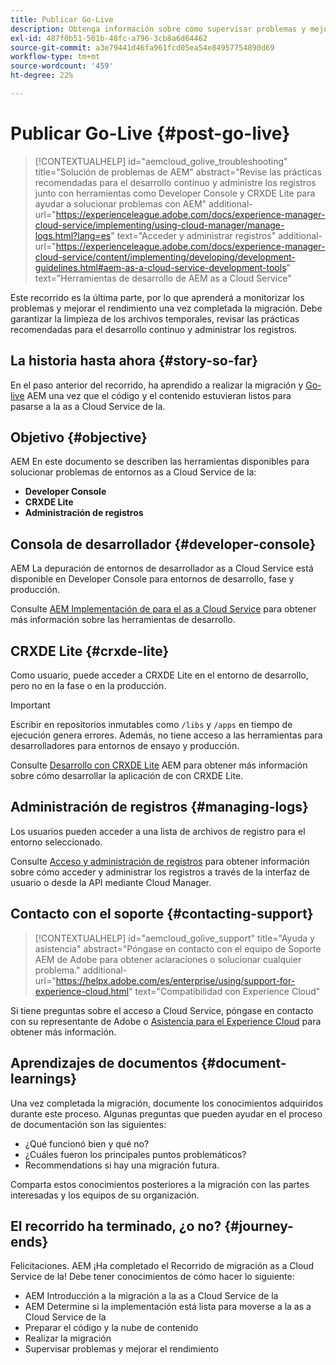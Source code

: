 ```yaml
---
title: Publicar Go-Live
description: Obtenga información sobre cómo supervisar problemas y mejorar el rendimiento
exl-id: 487f0b51-501b-48fc-a796-3cb8a6d64462
source-git-commit: a3e79441d46fa961fcd05ea54e84957754890d69
workflow-type: tm+mt
source-wordcount: '459'
ht-degree: 22%

---
```


# Publicar Go-Live {#post-go-live}

>[!CONTEXTUALHELP]
>id="aemcloud_golive_troubleshooting"
>title="Solución de problemas de AEM"
>abstract="Revise las prácticas recomendadas para el desarrollo continuo y administre los registros junto con herramientas como Developer Console y CRXDE Lite para ayudar a solucionar problemas con AEM"
>additional-url="https://experienceleague.adobe.com/docs/experience-manager-cloud-service/implementing/using-cloud-manager/manage-logs.html?lang=es" text="Acceder y administrar registros"
>additional-url="https://experienceleague.adobe.com/docs/experience-manager-cloud-service/content/implementing/developing/development-guidelines.html#aem-as-a-cloud-service-development-tools" text="Herramientas de desarrollo de AEM as a Cloud Service"

Este recorrido es la última parte, por lo que aprenderá a monitorizar los problemas y mejorar el rendimiento una vez completada la migración. Debe garantizar la limpieza de los archivos temporales, revisar las prácticas recomendadas para el desarrollo continuo y administrar los registros.

## La historia hasta ahora {#story-so-far}

En el paso anterior del recorrido, ha aprendido a realizar la migración y [Go-live](/help/journey-migration/go-live.md) AEM una vez que el código y el contenido estuvieran listos para pasarse a la as a Cloud Service de la.

## Objetivo {#objective}

AEM En este documento se describen las herramientas disponibles para solucionar problemas de entornos as a Cloud Service de la:

* **Developer Console**
* **CRXDE Lite**
* **Administración de registros**

## Consola de desarrollador {#developer-console}

AEM La depuración de entornos de desarrollador as a Cloud Service está disponible en Developer Console para entornos de desarrollo, fase y producción.

Consulte [AEM Implementación de para el as a Cloud Service](/help/implementing/developing/introduction/development-guidelines.md#aem-as-a-cloud-service-development-tools) para obtener más información sobre las herramientas de desarrollo.

## CRXDE Lite {#crxde-lite}

Como usuario, puede acceder a CRXDE Lite en el entorno de desarrollo, pero no en la fase o en la producción.

>[!IMPORTANT]
>Escribir en repositorios inmutables como `/libs` y `/apps` en tiempo de ejecución genera errores. Además, no tiene acceso a las herramientas para desarrolladores para entornos de ensayo y producción.

Consulte [Desarrollo con CRXDE Lite](/help/implementing/developing/tools/crxde.md) AEM para obtener más información sobre cómo desarrollar la aplicación de con CRXDE Lite.

## Administración de registros {#managing-logs}

Los usuarios pueden acceder a una lista de archivos de registro para el entorno seleccionado.

Consulte [Acceso y administración de registros](/help/implementing/cloud-manager/manage-logs.md) para obtener información sobre cómo acceder y administrar los registros a través de la interfaz de usuario o desde la API mediante Cloud Manager.

## Contacto con el soporte {#contacting-support}

>[!CONTEXTUALHELP]
>id="aemcloud_golive_support"
>title="Ayuda y asistencia"
>abstract="Póngase en contacto con el equipo de Soporte AEM de Adobe para obtener aclaraciones o solucionar cualquier problema."
>additional-url="https://helpx.adobe.com/es/enterprise/using/support-for-experience-cloud.html" text="Compatibilidad con Experience Cloud"

Si tiene preguntas sobre el acceso a Cloud Service, póngase en contacto con su representante de Adobe o [Asistencia para el Experience Cloud](https://helpx.adobe.com/es/enterprise/using/support-for-experience-cloud.html) para obtener más información.

## Aprendizajes de documentos {#document-learnings}

Una vez completada la migración, documente los conocimientos adquiridos durante este proceso. Algunas preguntas que pueden ayudar en el proceso de documentación son las siguientes:

* ¿Qué funcionó bien y qué no?
* ¿Cuáles fueron los principales puntos problemáticos?
* Recommendations si hay una migración futura.

Comparta estos conocimientos posteriores a la migración con las partes interesadas y los equipos de su organización.

## El recorrido ha terminado, ¿o no? {#journey-ends}

Felicitaciones. AEM ¡Ha completado el Recorrido de migración as a Cloud Service de la! Debe tener conocimientos de cómo hacer lo siguiente:

* AEM Introducción a la migración a la as a Cloud Service de la
* AEM Determine si la implementación está lista para moverse a la as a Cloud Service de la
* Preparar el código y la nube de contenido
* Realizar la migración
* Supervisar problemas y mejorar el rendimiento
